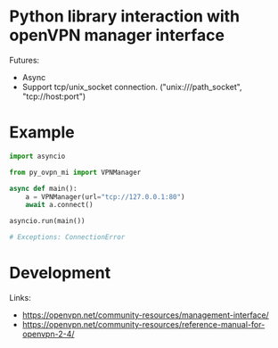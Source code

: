 # Python library interaction with openVPN manager interface

Futures:
- Async
- Support tcp/unix_socket connection. ("unix:///path_socket", "tcp://host:port")

# Example

```python
import asyncio

from py_ovpn_mi import VPNManager

async def main():
    a = VPNManager(url="tcp://127.0.0.1:80")
    await a.connect()

asyncio.run(main())

# Exceptions: ConnectionError
```

# Development

Links:
- https://openvpn.net/community-resources/management-interface/
- https://openvpn.net/community-resources/reference-manual-for-openvpn-2-4/

